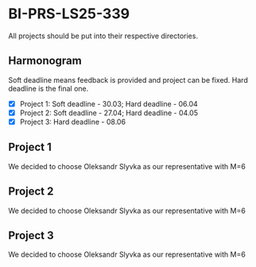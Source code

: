 # BI-PRS-LS25-339

All projects should be put into their respective directories.

## Harmonogram

Soft deadline means feedback is provided and  project can be fixed. Hard deadline is the final one.

- [x] Project 1: Soft deadline - 30.03; Hard deadline - 06.04
- [x] Project 2: Soft deadline - 27.04; Hard deadline - 04.05
- [x] Project 3: Hard deadline - 08.06

## Project 1

We decided to choose Oleksandr Slyvka as our representative with M=6

## Project 2

We decided to choose Oleksandr Slyvka as our representative with M=6

## Project 3

We decided to choose Oleksandr Slyvka as our representative with M=6
